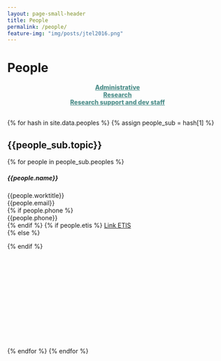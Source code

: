 ```yaml
---
layout: page-small-header
title: People
permalink: /people/
feature-img: "img/posts/jtel2016.png"
---
```

<!--Heading + navigation-->
<div class="row">
    <div class="col">
        <h1 class="text-center mt-3">People</h1>
        <div class="divider-center mt-2 mb-2">
        <div class="divider-line-1"></div>
        <div class="divider-line-2"></div>
    </div>
<!--Nav. menu for people-->    
    <div class="mt-5">
        <div class="row" style="height: initial;margin-bottom: 30px;">
            <div class="col col-12 col-md-3 mt-1" style="height: initial;text-align: center;font-weight: 800;"><a href="#admin" style="color: #4b8d89;">Administrative</a></div>
            <div class="col col-12 col-md-3 mt-1" style="height: initial;text-align: center;font-weight: 800;"><a href="#research" style="color: #4b8d89;">Research</a></div>
            <div class="col col-12 col-md-3 mt-1" style="height: initial;text-align: center;font-weight: 800;"><a href="#support" style="color: #4b8d89;">Research support and dev staff</a></div>
        </div>
    </div>
</div>
</div>

<!-- People information box-->  
<!-- Title row -->     
<div class="row">
      {% for hash in site.data.peoples %}
      {% assign people_sub = hash[1] %} 
      <div class="col-12 mt-3 pb-3">
        <h2 id="{{people_sub.topic_id}}">{{people_sub.topic}}</h2>
    </div>
      {% for people in people_sub.peoples %}
<!--People info box   class inimeste kastil class="col-md-4 mt-4"-->
    <div class="col-6 offset-3 offset-sm-1 offset-md-0 col-md-4 mt-4" style="height: 395px;"> 
    <a {% if people.etis %}  href="{{people.etis}}" target="_blank" {% endif %}>
    <div class="rounded mt-3 mb-3 picture-style" style="background-image: url({{people.image}})"></div>
    </a>
        <h5><strong>{{people.name}}</strong></h5>
        <p class="title pt-1 pb-1" style="margin: 0px;">{{people.worktitle}}</p>
        <p class="pt-0 pb-1" style="margin: 0px;">{{people.email}}</p>
        {% if people.phone %} 
        <p class="pt-0 pb-1" style="margin: 0px;">{{people.phone}}</p>
        {% endif %}
        {% if people.etis %} 
        <a class="pt-0 pb-2 mb-3" href="{{people.etis}}" target="_blank">Link ETIS<br></a>
        {% else %}
        <p class="pt-0 pb-2 mb-4"> </p>
        {% endif %}
    </div>
    {% endfor %}
    {% endfor %}
    
<!-- esialgne pildi lahendus 
<a {% if people.etis %}  href="{{people.etis}}" target="_blank" {% endif %}>
    <img class="rounded mt-3 mb-3" src="{{people.image}}" width="150px" height="150px">
</a>
-->

<!-- UUS PILDI LAHENDUS
<div class="rounded mt-3 mb-3" style="picture-style background-image: url({{people.image}})"></div>

stiili kirjeldus 
width: 150px;
    height: 150px;
    background-image: url(/img/people/Triinu_Jesmin.jpeg);
    background-size: cover;
    background-repeat: no-repeat;
    background-position: center;

-->